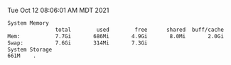 Tue Oct 12 08:06:01 AM MDT 2021
```bash
System Memory
               total        used        free      shared  buff/cache   available
Mem:           7.7Gi       686Mi       4.9Gi       8.0Mi       2.0Gi       6.7Gi
Swap:          7.6Gi       314Mi       7.3Gi
System Storage
661M	.
```
```bash
